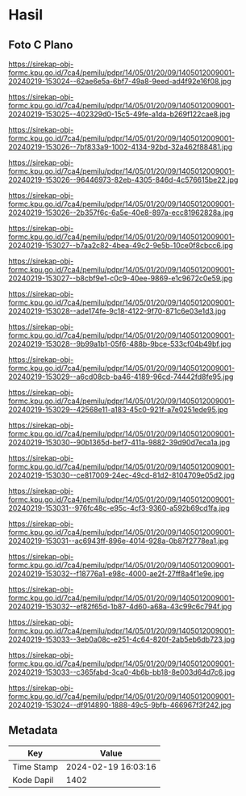 # Hasil

## Foto C Plano

https://sirekap-obj-formc.kpu.go.id/7ca4/pemilu/pdpr/14/05/01/20/09/1405012009001-20240219-153024--62ae6e5a-6bf7-49a8-9eed-ad4f92e16f08.jpg

https://sirekap-obj-formc.kpu.go.id/7ca4/pemilu/pdpr/14/05/01/20/09/1405012009001-20240219-153025--402329d0-15c5-49fe-a1da-b269f122cae8.jpg

https://sirekap-obj-formc.kpu.go.id/7ca4/pemilu/pdpr/14/05/01/20/09/1405012009001-20240219-153026--7bf833a9-1002-4134-92bd-32a462f88481.jpg

https://sirekap-obj-formc.kpu.go.id/7ca4/pemilu/pdpr/14/05/01/20/09/1405012009001-20240219-153026--96446973-82eb-4305-846d-4c576615be22.jpg

https://sirekap-obj-formc.kpu.go.id/7ca4/pemilu/pdpr/14/05/01/20/09/1405012009001-20240219-153026--2b357f6c-6a5e-40e8-897a-ecc81962828a.jpg

https://sirekap-obj-formc.kpu.go.id/7ca4/pemilu/pdpr/14/05/01/20/09/1405012009001-20240219-153027--b7aa2c82-4bea-49c2-9e5b-10ce0f8cbcc6.jpg

https://sirekap-obj-formc.kpu.go.id/7ca4/pemilu/pdpr/14/05/01/20/09/1405012009001-20240219-153027--b8cbf9e1-c0c9-40ee-9869-e1c9672c0e59.jpg

https://sirekap-obj-formc.kpu.go.id/7ca4/pemilu/pdpr/14/05/01/20/09/1405012009001-20240219-153028--ade174fe-9c18-4122-9f70-871c6e03e1d3.jpg

https://sirekap-obj-formc.kpu.go.id/7ca4/pemilu/pdpr/14/05/01/20/09/1405012009001-20240219-153028--9b99a1b1-05f6-488b-9bce-533cf04b49bf.jpg

https://sirekap-obj-formc.kpu.go.id/7ca4/pemilu/pdpr/14/05/01/20/09/1405012009001-20240219-153029--a6cd08cb-ba46-4189-96cd-74442fd8fe95.jpg

https://sirekap-obj-formc.kpu.go.id/7ca4/pemilu/pdpr/14/05/01/20/09/1405012009001-20240219-153029--42568e11-a183-45c0-921f-a7e0251ede95.jpg

https://sirekap-obj-formc.kpu.go.id/7ca4/pemilu/pdpr/14/05/01/20/09/1405012009001-20240219-153030--90b1365d-bef7-411a-9882-39d90d7eca1a.jpg

https://sirekap-obj-formc.kpu.go.id/7ca4/pemilu/pdpr/14/05/01/20/09/1405012009001-20240219-153030--ce817009-24ec-49cd-81d2-8104709e05d2.jpg

https://sirekap-obj-formc.kpu.go.id/7ca4/pemilu/pdpr/14/05/01/20/09/1405012009001-20240219-153031--976fc48c-e95c-4cf3-9360-a592b69cd1fa.jpg

https://sirekap-obj-formc.kpu.go.id/7ca4/pemilu/pdpr/14/05/01/20/09/1405012009001-20240219-153031--ac6943ff-896e-4014-928a-0b87f2778ea1.jpg

https://sirekap-obj-formc.kpu.go.id/7ca4/pemilu/pdpr/14/05/01/20/09/1405012009001-20240219-153032--f18776a1-e98c-4000-ae2f-27ff8a4f1e9e.jpg

https://sirekap-obj-formc.kpu.go.id/7ca4/pemilu/pdpr/14/05/01/20/09/1405012009001-20240219-153032--ef82f65d-1b87-4d60-a68a-43c99c6c794f.jpg

https://sirekap-obj-formc.kpu.go.id/7ca4/pemilu/pdpr/14/05/01/20/09/1405012009001-20240219-153033--3eb0a08c-e251-4c64-820f-2ab5eb6db723.jpg

https://sirekap-obj-formc.kpu.go.id/7ca4/pemilu/pdpr/14/05/01/20/09/1405012009001-20240219-153033--c365fabd-3ca0-4b6b-bb18-8e003d64d7c6.jpg

https://sirekap-obj-formc.kpu.go.id/7ca4/pemilu/pdpr/14/05/01/20/09/1405012009001-20240219-153024--df914890-1888-49c5-9bfb-466967f3f242.jpg


## Metadata

| Key        | Value               |
| ---------- | ------------------- |
| Time Stamp | 2024-02-19 16:03:16 |
| Kode Dapil | 1402                |



